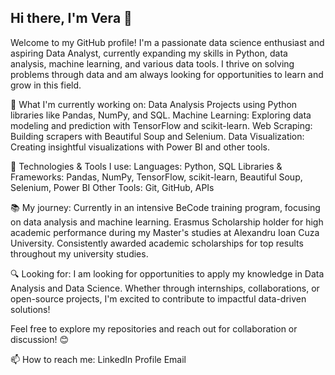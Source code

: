 ## Hi there, I'm Vera 👋
Welcome to my GitHub profile! I'm a passionate data science enthusiast and aspiring Data Analyst, currently expanding my skills in Python, data analysis, machine learning, and various data tools. I thrive on solving problems through data and am always looking for opportunities to learn and grow in this field.

🚀 What I'm currently working on:
Data Analysis Projects using Python libraries like Pandas, NumPy, and SQL.
Machine Learning: Exploring data modeling and prediction with TensorFlow and scikit-learn.
Web Scraping: Building scrapers with Beautiful Soup and Selenium.
Data Visualization: Creating insightful visualizations with Power BI and other tools.

🔧 Technologies & Tools I use:
Languages: Python, SQL
Libraries & Frameworks: Pandas, NumPy, TensorFlow, scikit-learn, Beautiful Soup, Selenium, Power BI
Other Tools: Git, GitHub, APIs

📚 My journey:
Currently in an intensive BeCode training program, focusing on data analysis and machine learning.
Erasmus Scholarship holder for high academic performance during my Master's studies at Alexandru Ioan Cuza University.
Consistently awarded academic scholarships for top results throughout my university studies.

🔍 Looking for:
I am looking for opportunities to apply my knowledge in Data Analysis and Data Science. Whether through internships, collaborations, or open-source projects, I'm excited to contribute to impactful data-driven solutions!

Feel free to explore my repositories and reach out for collaboration or discussion! 😊

📫 How to reach me:
LinkedIn Profile
Email

<!--
**IVera96/IVera96** is a ✨ _special_ ✨ repository because its `README.md` (this file) appears on your GitHub profile.


